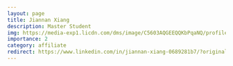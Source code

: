 ```yaml
---
layout: page
title: Jiannan Xiang
description: Master Student
img: https://media-exp1.licdn.com/dms/image/C5603AQGEEQQKbPqaNQ/profile-displayphoto-shrink_800_800/0/1626250953950?e=1649894400&v=beta&t=GBuG-bgNOXZNNiTNRGdicepccErb1Is4kptJ-0CvF1E
importance: 2
category: affiliate
redirect: https://www.linkedin.com/in/jiannan-xiang-0689281b7/?originalSubdomain=cn
---
```

